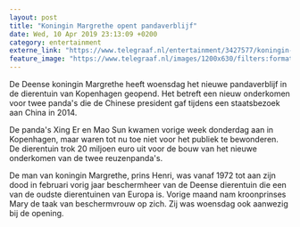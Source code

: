 ```yaml
---
layout: post
title: "Koningin Margrethe opent pandaverblijf"
date: Wed, 10 Apr 2019 23:13:09 +0200
category: entertainment
externe_link: "https://www.telegraaf.nl/entertainment/3427577/koningin-margrethe-opent-pandaverblijf"
feature_image: "https://www.telegraaf.nl/images/1200x630/filters:format(jpeg):quality(80)/cdn-kiosk-api.telegraaf.nl/7ab3126c-5bd5-11e9-8459-02d1dbdc35d1.jpg"
---
```


<p class="intro">De Deense koningin Margrethe heeft woensdag het nieuwe pandaverblijf in de dierentuin van Kopenhagen geopend. Het betreft een nieuw onderkomen voor twee panda's die de Chinese president gaf tijdens een staatsbezoek aan China in 2014.</p> <p>De panda's Xing Er en Mao Sun kwamen vorige week donderdag aan in Kopenhagen, maar waren tot nu toe niet voor het publiek te bewonderen. De dierentuin trok 20 miljoen euro uit voor de bouw van het nieuwe onderkomen van de twee reuzenpanda's.</p><p>De man van koningin Margrethe, prins Henri, was vanaf 1972 tot aan zijn dood in februari vorig jaar beschermheer van de Deense dierentuin die een van de oudste dierentuinen van Europa is. Vorige maand nam kroonprinses Mary de taak van beschermvrouw op zich. Zij was woensdag ook aanwezig bij de opening.</p>
